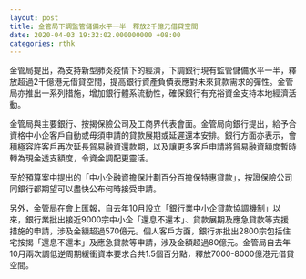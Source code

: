```yaml
---
layout: post
title: 金管局下調監管儲備水平一半　釋放2千億元借貸空間
date: 2020-04-03 19:32:02.000000000 +08:00
categories: rthk
---
```


金管局提出，為支持新型肺炎疫情下的經濟，下調銀行現有監管儲備水平一半，釋放超過2千億港元借貸空間，提高銀行資產負債表應對未來貸款需求的彈性。金管局亦推出一系列措施，增加銀行體系流動性，確保銀行有充裕資金支持本地經濟活動。

金管局與主要銀行、按揭保險公司及工商界代表會面。金管局向銀行提出，給予合資格中小企客戶自動或毋須申請的貸款展期或延遲還本安排。銀行方面亦表示，會積極容許客戶再次延長貿易融資還款期，以及讓更多客戶申請將貿易融資額度暫時轉為現金透支額度，令資金調配更靈活。

至於預算案中提出的「中小企融資擔保計劃百分百擔保特惠貸款」，按證保險公司同銀行都期望可以盡快公布何時接受申請。

另外，金管局在會上匯報，自去年10月設立「銀行業中小企貸款協調機制」以來，銀行業批出接近9000宗中小企「還息不還本」、貸款展期及應急貸款等支援措施的申請，涉及金額超過570億元。個人客戶方面，銀行亦批出2800宗包括住宅按揭「還息不還本」及應急貸款等申請，涉及金額超過80億元。金管局自去年10月兩次調低逆周期緩衝資本要求合共1.5個百分點，釋放7000-8000億港元借貸空間。
